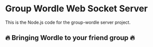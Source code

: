# Group Wordle Web Socket Server
This is the  Node.js code for the group-wordle server project.

## 🔥 Bringing Wordle to your friend group 🔥

